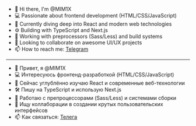 - 👋 Hi there, I'm @MIM1X  
- 💻 Passionate about frontend development (HTML/CSS/JavaScript)  
- 🌱 Currently diving deep into React and modern web technologies  
- ⚙️ Building with TypeScript and Next.js  
- 🎨 Working with preprocessors (Sass/Less) and build systems  
- 👥 Looking to collaborate on awesome UI/UX projects  
- 📫 How to reach me: [Telegram](https://t.me/MIMX_Mk2)

-------------------------------------------------------------------

- 👋 Привет, я @MIM1X
- 💻 Интересуюсь фронтенд-разработкой (HTML/CSS/JavaScript)
- 🌱 Сейчас углублённо изучаю React и современные веб-технологии
- 🛠️ Пишу на TypeScript и использую Next.js
- 🎨 Работаю с препроцессорами (Sass/Less) и системами сборки
- 💞️ Ищу коллаборации в создании крутых пользовательских интерфейсов
- 📫 Как связаться: [Телега](https://t.me/MIMX_Mk2)

<!---
MIM1X/MIM1X is a ✨ special ✨ repository because its `README.md` (this file) appears on your GitHub profile.
You can click the Preview link to take a look at your changes.
--->
